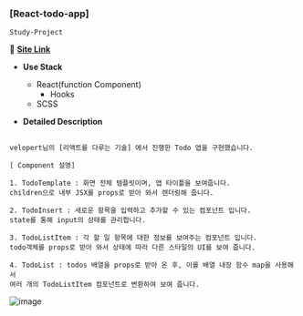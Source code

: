 ### [React-todo-app]
`Study-Project`

:link: **<a href="" target="_blank">Site Link</a>** 

- **Use Stack**
  - React(function Component)
    - Hooks
  - SCSS
  
- **Detailed Description**
```

velopert님의 [리액트를 다루는 기술] 에서 진행한 Todo 앱을 구현했습니다.

[ Component 설명]

1. TodoTemplate : 화면 전체 템플릿이며, 앱 타이틀을 보여줍니다. 
children으로 내부 JSX를 props로 받아 와서 렌더링해 줍니다.

2. TodoInsert : 새로운 항목을 입력하고 추가할 수 있는 컴포넌트 입니다. 
state를 통해 input의 상태를 관리합니다.

3. TodoListItem : 각 할 일 항목에 대한 정보를 보여주는 컴포넌트 입니다. 
todo객체를 props로 받아 와서 상태에 따라 다른 스타일의 UI를 보여 줍니다.

4. TodoList : todos 배열을 props로 받아 온 후, 이를 배열 내장 함수 map을 사용해서 
여러 개의 TodoListItem 컴포넌트로 변환하여 보여 줍니다.

```

![image](https://user-images.githubusercontent.com/86578755/189834723-0db16bf2-0a63-43d3-ab33-b846692bf146.png)


